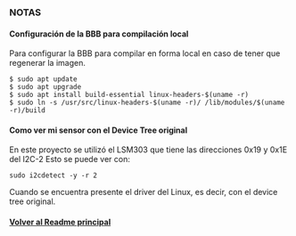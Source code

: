 ### NOTAS
#### Configuración de la BBB para compilación local
Para configurar la BBB para compilar en forma local en caso de tener que regenerar la imagen.

    $ sudo apt update
    $ sudo apt upgrade
    $ sudo apt install build-essential linux-headers-$(uname -r)
    $ sudo ln -s /usr/src/linux-headers-$(uname -r)/ /lib/modules/$(uname -r)/build

#### Como ver mi sensor con el Device Tree original
En este proyecto se utilizó el LSM303 que tiene las direcciones 0x19 y 0x1E del I2C-2
Esto se puede ver con:

    sudo i2cdetect -y -r 2

Cuando se encuentra presente el driver del Linux, es decir, con el device tree original.

#### [Volver al Readme principal](/02_cuat/README.md)